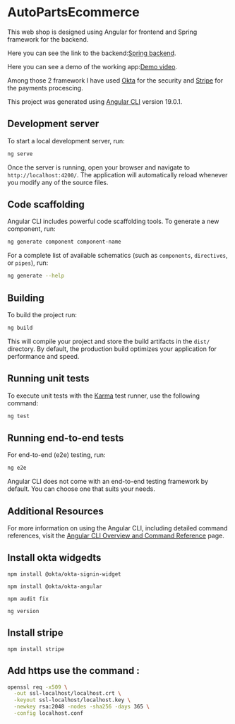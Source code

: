 # AutoPartsEcommerce
This web shop is designed using Angular for frontend and Spring framework for the backend.

Here you can see the link to the backend:[Spring backend](https://github.com/bozduran/PartsWarehouseManager).

Here you can see a demo of the working app:[Demo video](https://github.com/bozduran/AutoPartsEcommerce/blob/master/Demo%20AutoParts.mkv).


Among those 2 framework I have used [Okta](https://developer.okta.com/) for the security and [Stripe](https://stripe.com/en-gr)
for the payments procescing.













This project was generated using [Angular CLI](https://github.com/angular/angular-cli) version 19.0.1.

## Development server

To start a local development server, run:

```bash
ng serve
```

Once the server is running, open your browser and navigate to `http://localhost:4200/`. The application will automatically reload whenever you modify any of the source files.

## Code scaffolding

Angular CLI includes powerful code scaffolding tools. To generate a new component, run:

```bash
ng generate component component-name
```

For a complete list of available schematics (such as `components`, `directives`, or `pipes`), run:

```bash
ng generate --help
```

## Building

To build the project run:

```bash
ng build
```

This will compile your project and store the build artifacts in the `dist/` directory. By default, the production build optimizes your application for performance and speed.

## Running unit tests

To execute unit tests with the [Karma](https://karma-runner.github.io) test runner, use the following command:

```bash
ng test
```

## Running end-to-end tests

For end-to-end (e2e) testing, run:

```bash
ng e2e
```

Angular CLI does not come with an end-to-end testing framework by default. You can choose one that suits your needs.

## Additional Resources

For more information on using the Angular CLI, including detailed command references, visit the [Angular CLI Overview and Command Reference](https://angular.dev/tools/cli) page.

##  Install okta widgedts 
`npm install @okta/okta-signin-widget`

`npm install @okta/okta-angular`

`npm audit fix` 

`ng version`
##  Install stripe
`npm install stripe`

## Add https use the command :
```bash
openssl req -x509 \
  -out ssl-localhost/localhost.crt \
  -keyout ssl-localhost/localhost.key \
  -newkey rsa:2048 -nodes -sha256 -days 365 \
  -config localhost.conf
```
